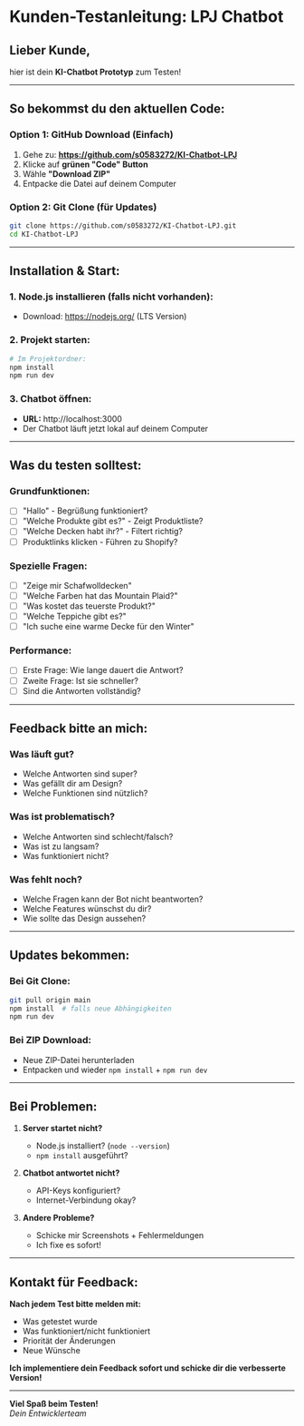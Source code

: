 # Kunden-Testanleitung: LPJ Chatbot

## Lieber Kunde,

hier ist dein **KI-Chatbot Prototyp** zum Testen!

---

## So bekommst du den aktuellen Code:

### Option 1: GitHub Download (Einfach)
1. Gehe zu: **https://github.com/s0583272/KI-Chatbot-LPJ**
2. Klicke auf **grünen "Code" Button**
3. Wähle **"Download ZIP"**
4. Entpacke die Datei auf deinem Computer

### Option 2: Git Clone (für Updates)
```bash
git clone https://github.com/s0583272/KI-Chatbot-LPJ.git
cd KI-Chatbot-LPJ
```

---

## Installation & Start:

### 1. Node.js installieren (falls nicht vorhanden):
- Download: https://nodejs.org/ (LTS Version)

### 2. Projekt starten:
```bash
# Im Projektordner:
npm install
npm run dev
```

### 3. Chatbot öffnen:
- **URL:** http://localhost:3000
- Der Chatbot läuft jetzt lokal auf deinem Computer

---

## Was du testen solltest:

### Grundfunktionen:
- [ ] "Hallo" - Begrüßung funktioniert?
- [ ] "Welche Produkte gibt es?" - Zeigt Produktliste?
- [ ] "Welche Decken habt ihr?" - Filtert richtig?
- [ ] Produktlinks klicken - Führen zu Shopify?

### Spezielle Fragen:
- [ ] "Zeige mir Schafwolldecken"
- [ ] "Welche Farben hat das Mountain Plaid?"
- [ ] "Was kostet das teuerste Produkt?"
- [ ] "Welche Teppiche gibt es?"
- [ ] "Ich suche eine warme Decke für den Winter"

### Performance:
- [ ] Erste Frage: Wie lange dauert die Antwort?
- [ ] Zweite Frage: Ist sie schneller?
- [ ] Sind die Antworten vollständig?

---

## Feedback bitte an mich:

### Was läuft gut?
- Welche Antworten sind super?
- Was gefällt dir am Design?
- Welche Funktionen sind nützlich?

### Was ist problematisch?
- Welche Antworten sind schlecht/falsch?
- Was ist zu langsam?
- Was funktioniert nicht?

### Was fehlt noch?
- Welche Fragen kann der Bot nicht beantworten?
- Welche Features wünschst du dir?
- Wie sollte das Design aussehen?

---

## Updates bekommen:

### Bei Git Clone:
```bash
git pull origin main
npm install  # falls neue Abhängigkeiten
npm run dev
```

### Bei ZIP Download:
- Neue ZIP-Datei herunterladen
- Entpacken und wieder `npm install` + `npm run dev`

---

## Bei Problemen:

1. **Server startet nicht?**
   - Node.js installiert? (`node --version`)
   - `npm install` ausgeführt?

2. **Chatbot antwortet nicht?**
   - API-Keys konfiguriert?
   - Internet-Verbindung okay?

3. **Andere Probleme?**
   - Schicke mir Screenshots + Fehlermeldungen
   - Ich fixe es sofort!

---

## Kontakt für Feedback:

**Nach jedem Test bitte melden mit:**
- Was getestet wurde
- Was funktioniert/nicht funktioniert  
- Priorität der Änderungen
- Neue Wünsche

**Ich implementiere dein Feedback sofort und schicke dir die verbesserte Version!**

---

**Viel Spaß beim Testen!**  
*Dein Entwicklerteam*